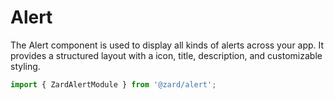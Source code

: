 # Alert

The Alert component is used to display all kinds of alerts across your app. It provides a structured layout with a icon, title, description, and customizable styling.

```ts
import { ZardAlertModule } from '@zard/alert';
```
